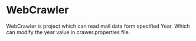 # WebCrawler

WebCrawler is project which can read mail data form specified Year. Which can modify the year value in crawer.properties file.
